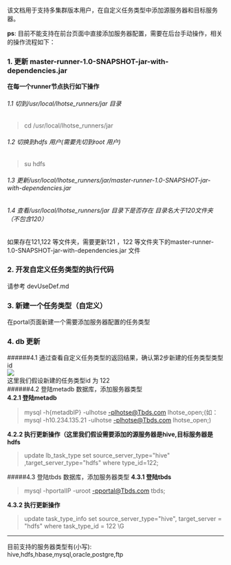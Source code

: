 该文档用于支持多集群版本用户，在自定义任务类型中添加源服务器和目标服务器。  

**ps**: 目前不能支持在前台页面中直接添加服务器配置，需要在后台手动操作，相关的操作流程如下：

### 1. 更新 master-runner-1.0-SNAPSHOT-jar-with-dependencies.jar  
__在每一个runner节点执行如下操作__  
###### 1.1  切到/usr/local/lhotse_runners/jar 目录   
> cd /usr/local/lhotse_runners/jar  
###### 1.2  切换到hdfs 用户(需要先切到root 用户)  
> su hdfs
###### 1.3  更新/usr/local/lhotse_runners/jar/master-runner-1.0-SNAPSHOT-jar-with-dependencies.jar  
###### 1.4  查看/usr/local/lhotse_runners/jar 目录下是否存在 目录名大于120文件夹（不包含120）  
如果存在121,122 等文件夹，需要更新121 ，122 等文件夹下的master-runner-1.0-SNAPSHOT-jar-with-dependencies.jar  文件  

### 2. 开发自定义任务类型的执行代码
请参考 devUseDef.md

### 3. 新建一个任务类型（自定义）
在portal页面新建一个需要添加服务器配置的任务类型

### 4. db 更新
######4.1 通过查看自定义任务类型的返回结果，确认第2步新建的任务类型类型id   
![](https://picabstract-preview-ftn.weiyun.com:8443/ftn_pic_abs_v2/f3738bc7d270b438a010004671dfd8a06e98f4abbc7591037f089896e833a9f8a148cc731ca6bef3fb90e3314fef731a?pictype=scale&from=30113&version=2.0.0.2&uin=821244074&fname=1507798739.png&size=1024)  
这里我们假设新建的任务类型id 为 122  
######4.2 登陆metadb 数据库，添加服务器类型  
**4.2.1 登陆metadb**  
> mysql -h{metadbIP} -ulhotse -plhotse@Tbds.com lhotse_open;(如：mysql -h10.234.135.21 -ulhotse -plhotse@Tbds.com lhotse_open;)  

**4.2.2 执行更新操作（这里我们假设需要添加的源服务器是hive,目标服务器是hdfs** 
>update lb_task_type   set source_server_type="hive" ,target_server_type="hdfs" where type_id=122;  

#####4.3 登陆tbds 数据库，添加服务器类型
**4.3.1 登陆tbds**  
>mysql -hportalIP -uroot -pportal@Tbds.com tbds; 

**4.3.2 执行更新操作**
>update task_type_info  set source_server_type="hive", target_server = "hdfs" where task_type_id = 122 \G

____
目前支持的服务器类型有(小写):  
hive,hdfs,hbase,mysql,oracle,postgre,ftp  
